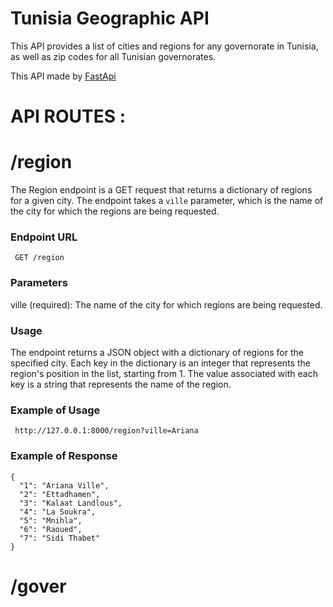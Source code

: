 
# Tunisia Geographic API
This API provides a list of cities and regions for any governorate in Tunisia, as well as zip codes for all Tunisian governorates.

This API made by [FastApi](https://fastapi.tiangolo.com/) 

# API ROUTES :

# /region
The Region endpoint is a GET request that returns a dictionary of regions for a given city. The endpoint takes a `ville` parameter, which is the name of the city for which the regions are being requested.

### Endpoint URL
```
 GET /region
  ```
### Parameters

ville (required): The name of the city for which regions are being requested.

### Usage

The endpoint returns a JSON object with a dictionary of regions for the specified city. Each key in the dictionary is an integer that represents the region's position in the list, starting from 1. The value associated with each key is a string that represents the name of the region.

### Example of Usage
```
 http://127.0.0.1:8000/region?ville=Ariana
  ```
### Example of Response

````
{
  "1": "Ariana Ville",
  "2": "Ettadhamen",
  "3": "Kalaat Landlous",
  "4": "La Soukra",
  "5": "Mnihla",
  "6": "Raoued",
  "7": "Sidi Thabet"
}
````
# /gover


